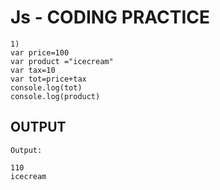 # Js - CODING PRACTICE

```
1)
var price=100
var product ="icecream"
var tax=10
var tot=price+tax
console.log(tot)
console.log(product)
```
## OUTPUT
```
Output:

110
icecream
```
